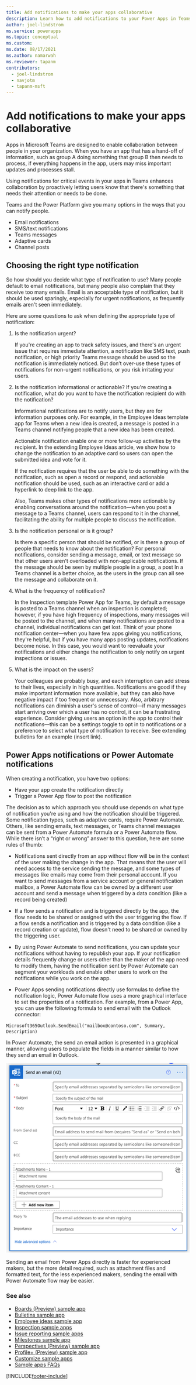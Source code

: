 ```yaml
---
title: Add notifications to make your apps collaborative
description: Learn how to add notifications to your Power Apps in Teams to make them more collaborative
author: joel-lindstrom
ms.service: powerapps
ms.topic: conceptual
ms.custom: 
ms.date: 08/17/2021
ms.author: namarwah
ms.reviewer: tapanm
contributors:
  - joel-lindstrom
  - navjotm
  - tapanm-msft
---
```


# Add notifications to make your apps collaborative

Apps in Microsoft Teams are designed to enable collaboration between people in your organization. When you have an app that has a hand-off of information, such as group A doing something that group B then needs to process, if everything happens in the app, users may miss important updates and processes stall.

Using notifications for critical events in your apps in Teams enhances collaboration by proactively letting users know that there's something that needs their attention or needs to be done.

Teams and the Power Platform give you many options in the ways that you can notify people.

- Email notifications
- SMS/text notifications
- Teams messages
- Adaptive cards
- Channel posts

## Choosing the right type notification

So how should you decide what type of notification to use? Many people default to email notifications, but many people also complain that they receive too many emails. Email is an acceptable type of notification, but it should be used sparingly, especially for urgent notifications, as frequently emails aren't seen immediately.

Here are some questions to ask when defining the appropriate type of notification:

1. Is the notification urgent?

    If you're creating an app to track safety issues, and there's an urgent issue that requires immediate attention, a notification like SMS text, push notification, or high priority Teams message should be used so the notification is immediately noticed. But don’t over-use these types of notifications for non-urgent notifications, or you risk irritating your users.

1. Is the notification informational or actionable? If you're creating a notification, what do you want to have the notification recipient do with the notification?

    Informational notifications are to notify users, but they are for information purposes only. For example, in the Employee Ideas template app for Teams when a new idea is created, a message is posted in a Teams channel notifying people that a new idea has been created.

    Actionable notification enable one or more follow-up activities by the recipient. In the extending Employee Ideas article, we show how to change the notification to an adaptive card so users can open the submitted idea and vote for it.

    If the notification requires that the user be able to do something with the notification, such as open a record or respond, and actionable notification should be used, such as an interactive card or add a hyperlink to deep link to the app.

    Also, Teams makes other types of notifications more actionable by enabling conversations around the notification—when you post a message to a Teams channel, users can respond to it in the channel, facilitating the ability for multiple people to discuss the notification.

1. Is the notification personal or is it group?

    Is there a specific person that should be notified, or is there a group of people that needs to know about the notification? For personal notifications, consider sending a message, email, or text message so that other users aren't overloaded with non-applicable notifications. If the message should be seen by multiple people in a group, a post In a Teams channel is a better choice, as the users in the group can all see the message and collaborate on it.

1. What is the frequency of notification?

    In the Inspection template Power App for Teams, by default a message is posted to a Teams channel when an inspection is completed; however, if you have high frequency of inspections, many messages will be posted to the channel, and when many notifications are posted to a channel, individual notifications can get lost. Think of your phone notification center—when you have few apps giving you notifications, they're helpful, but if you have many apps posting updates, notifications become noise. In this case, you would want to reevaluate your notifications and either change the notification to only notify on urgent inspections or issues.

1. What is the impact on the users?

    Your colleagues are probably busy, and each interruption can add stress to their lives, especially in high quantities. Notifications are good if they make important information more available, but they can also have negative impact if too frequent or unnecessary. Also, arbitrary notifications can diminish a user's sense of control—if many messages start arriving over which a user has no control, it can be a frustrating experience. Consider giving users an option in the app to control their notifications—this can be a settings toggle to opt in to notifications or a preference to select what type of notification to receive. See extending bulletins for an example (insert link).

## Power Apps notifications or Power Automate notifications

When creating a notification, you have two options:

- Have your app create the notification directly
- Trigger a Power App flow to post the notification

The decision as to which approach you should use depends on what type of notification you're using and how the notification should be triggered. Some notification types, such as adaptive cards, require Power Automate. Others, like sending emails, text messages, or Teams channel messages can be sent from a Power Automate formula or a Power Automate flow. While there isn’t a “right or wrong” answer to this question, here are some rules of thumb:

- Notifications sent directly from an app without flow will be in the context of the user making the change in the app. That means that the user will need access to the service sending the message, and some types of messages like emails may come from their personal account. If you want to send messages from a service account or general notification mailbox, a Power Automate flow can be owned by a different user account and send a message when triggered by a data condition (like a record being created)

- If a flow sends a notification and is triggered directly by the app, the flow needs to be shared or assigned with the user triggering the flow. If a flow sends a notification and is triggered by a data condition (like a record creation or update), flow doesn't need to be shared or owned by the triggering user.

- By using Power Automate to send notifications, you can update your notifications without having to republish your app. If your notification details frequently change or users other than the maker of the app need to modify them, having the notification sent by Power Automate can segment your workloads and enable other users to work on the notifications while you work on the app.

- Power Apps sending notifications directly use formulas to define the notification logic, Power Automate flow uses a more graphical interface to set the properties of a notification. For example, from a Power App, you can use the following formula to send email with the Outlook connector:

```powerapps-dot
Microsoft365Outlook.SendEmail("mailbox@contoso.com", Summary, Description)
```

In Power Automate, the send an email action is presented in a graphical manner, allowing users to populate the fields in a manner similar to how they send an email in Outlook.

![power apps notifications vs power automate notifications](media/add-notifications-to-make-your-apps-more-collaborative/power-apps-notifications-vs-power-automate-notifications-1.png)

Sending an email from Power Apps directly is faster for experienced makers, but the more detail required, such as attachment files and formatted text, for the less experienced makers, sending the email with Power Automate flow may be easier.

### See also

- [Boards (Preview) sample app](boards.md)
- [Bulletins sample app](bulletins.md)
- [Employee ideas sample app](employee-ideas.md)  
- [Inspection sample apps](inspection.md)  
- [Issue reporting sample apps](issue-reporting.md)
- [Milestones sample app](milestones.md)
- [Perspectives (Preview) sample app](perspectives.md)
- [Profile+ (Preview) sample app](profile-app.md)
- [Customize sample apps](customize-sample-apps.md)
- [Sample apps FAQs](sample-apps-faqs.md)

[!INCLUDE[footer-include](../includes/footer-banner.md)]
